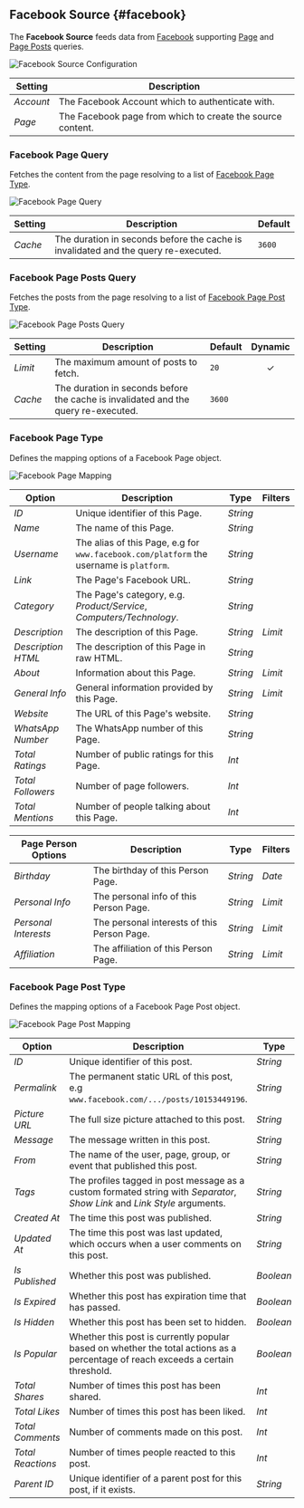 ## Facebook Source {#facebook}

<div class="tm-resource-icon">
    <!--@include: @essentials-for-yootheme-pro/assets/brands/facebook.svg-->
</div>

The **Facebook Source** feeds data from [Facebook](https://www.facebook.com/) supporting [Page](#facebook-page-query) and [Page Posts](#facebook-page-posts-query) queries.

<!--@include: ./common-provider-settings.md-->

![Facebook Source Configuration](./assets/providers/fb-config.webp)

| Setting | Description |
| --- | --- |
| *Account* | The Facebook Account which to authenticate with. |
| *Page* | The Facebook page from which to create the source content. |

### Facebook Page Query

Fetches the content from the page resolving to a list of [Facebook Page Type](#facebook-page-type).

![Facebook Page Query](./assets/providers/fb-query-page.webp)

| Setting | Description | Default |
| --- | --- | --- |
| *Cache* | The duration in seconds before the cache is invalidated and the query re-executed. | `3600` |

### Facebook Page Posts Query

Fetches the posts from the page resolving to a list of [Facebook Page Post Type](#facebook-page-post-type).

![Facebook Page Posts Query](./assets/providers/fb-query-page-posts.webp)

| Setting | Description | Default | Dynamic |
| --- | --- | --- | :---: |
| *Limit* | The maximum amount of posts to fetch. | `20` | &#x2713; |
| *Cache* | The duration in seconds before the cache is invalidated and the query re-executed. | `3600` |

### Facebook Page Type

Defines the mapping options of a Facebook Page object.

![Facebook Page Mapping](./assets/providers/fb-type-page.webp)

| Option | Description | Type | Filters |
| --- | --- | --- | --- |
| *ID* | Unique identifier of this Page. | *String* |
| *Name* | The name of this Page. | *String* |
| *Username* | The alias of this Page, e.g for `www.facebook.com/platform` the username is `platform`. | *String* |
| *Link* | The Page's Facebook URL. | *String* |
| *Category* | The Page's category, e.g. _Product/Service_, _Computers/Technology_. | *String* |
| *Description* | The description of this Page. | *String* | *Limit* |
| *Description HTML* | The description of this Page in raw HTML. | *String* |
| *About* | Information about this Page. | *String* | *Limit* |
| *General Info* | General information provided by this Page. | *String* | *Limit* |
| *Website* | The URL of this Page's website. | *String* |
| *WhatsApp Number* | The WhatsApp number of this Page. | *String* |
| *Total Ratings* | Number of public ratings for this Page. | *Int* |
| *Total Followers* | Number of page followers. | *Int* |
| *Total Mentions* | Number of people talking about this Page. | *Int* |

| Page Person Options | Description | Type | Filters |
| --- | --- | --- | --- |
| *Birthday* | The birthday of this Person Page. | *String* | *Date* |
| *Personal Info* | The personal info of this Person Page. | *String* | *Limit* |
| *Personal Interests* | The personal interests of this Person Page. | *String* | *Limit* |
| *Affiliation* | The affiliation of this Person Page. | *String* | *Limit* |

### Facebook Page Post Type

Defines the mapping options of a Facebook Page Post object.

![Facebook Page Post Mapping](./assets/providers/fb-type-post.webp)

| Option | Description | Type | Filters |
| --- | --- | --- | --- |
| *ID* | Unique identifier of this post. | *String* |
| *Permalink* | The permanent static URL of this post, e.g `www.facebook.com/.../posts/10153449196`. | *String* |
| *Picture URL* | The full size picture attached to this post. | *String* |
| *Message* | The message written in this post. | *String* | *Limit* |
| *From* | The name of the user, page, group, or event that published this post. | *String* |
| *Tags* | The profiles tagged in post message as a custom formated string with _Separator_, _Show Link_ and _Link Style_ arguments. | *String* |
| *Created At* | The time this post was published. | *String* | *Date* |
| *Updated At* | The time this post was last updated, which occurs when a user comments on this post. | *String* | *Date* |
| *Is Published* | Whether this post was published. | *Boolean* |
| *Is Expired* | Whether this post has expiration time that has passed. | *Boolean* |
| *Is Hidden* | Whether this post has been set to hidden. | *Boolean* |
| *Is Popular* | Whether this post is currently popular based on whether the total actions as a percentage of reach exceeds a certain threshold. | *Boolean* |
| *Total Shares* | Number of times this post has been shared. | *Int* |
| *Total Likes* | Number of times this post has been liked. | *Int* |
| *Total Comments* | Number of comments made on this post. | *Int* |
| *Total Reactions* | Number of times people reacted to this post. | *Int* |
| *Parent ID* | Unique identifier of a parent post for this post, if it exists. | *String* |
